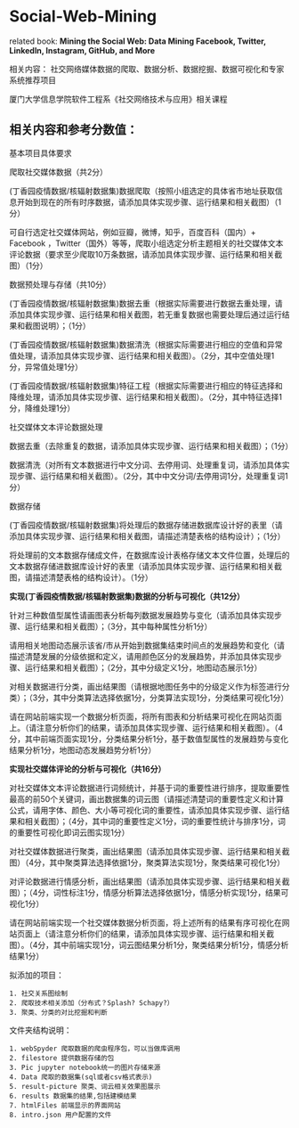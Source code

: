 # Social-Web-Mining

related book:  **Mining the Social Web: Data Mining Facebook, Twitter, LinkedIn, Instagram, GitHub, and More**

相关内容： 社交网络媒体数据的爬取、数据分析、数据挖掘、数据可视化和专家系统推荐项目

厦门大学信息学院软件工程系《社交网络技术与应用》相关课程

## 相关内容和参考分数值：

基本项目具体要求

爬取社交媒体数据（共2分）

(丁香园疫情数据/核辐射数据集)数据爬取（按照小组选定的具体省市地址获取信息开始到现在的所有时序数据，请添加具体实现步骤、运行结果和相关截图）（1分）

可自行选定社交媒体网站，例如豆瓣，微博，知乎，百度百科（国内）+ Facebook ，Twitter（国外）等等，爬取小组选定分析主题相关的社交媒体文本评论数据（要求至少爬取10万条数据，请添加具体实现步骤、运行结果和相关截图）（1分）

数据预处理与存储（共10分）

(丁香园疫情数据/核辐射数据集)数据去重（根据实际需要进行数据去重处理，请添加具体实现步骤、运行结果和相关截图，若无重复数据也需要处理后通过运行结果和截图说明）；（1分）

(丁香园疫情数据/核辐射数据集)数据清洗（根据实际需要进行相应的空值和异常值处理，请添加具体实现步骤、运行结果和相关截图）。（2分，其中空值处理1分，异常值处理1分）

(丁香园疫情数据/核辐射数据集)特征工程（根据实际需要进行相应的特征选择和降维处理，请添加具体实现步骤、运行结果和相关截图）。（2分，其中特征选择1分，降维处理1分）

社交媒体文本评论数据处理

数据去重（去除重复的数据，请添加具体实现步骤、运行结果和相关截图）；（1分）

数据清洗（对所有文本数据进行中文分词、去停用词、处理重复词，请添加具体实现步骤、运行结果和相关截图）。（2分，其中中文分词/去停用词1分，处理重复词1分）

数据存储

(丁香园疫情数据/核辐射数据集)将处理后的数据存储进数据库设计好的表里（请添加具体实现步骤、运行结果和相关截图，请描述清楚表格的结构设计）；（1分）

将处理前的文本数据存储成文件，在数据库设计表格存储文本文件位置，处理后的文本数据存储进数据库设计好的表里（请添加具体实现步骤、运行结果和相关截图，请描述清楚表格的结构设计）。（1分）

**实现(丁香园疫情数据/核辐射数据集)数据的分析与可视化（共12分）**

针对三种数值型属性请画图表分析每列数据发展趋势与变化（请添加具体实现步骤、运行结果和相关截图）；（3分，其中每种属性分析1分）

请用相关地图动态展示该省/市从开始到数据集结束时间点的发展趋势和变化（请描述清楚发展的分级依据和定义，请用颜色区分的发展趋势，并添加具体实现步骤、运行结果和相关截图）；（2分，其中分级定义1分，地图动态展示1分）

对相关数据进行分类，画出结果图（请根据地图任务中的分级定义作为标签进行分类）；（3分，其中分类算法选择依据1分，分类算法实现1分，分类结果可视化1分）

请在网站前端实现一个数据分析页面，将所有图表和分析结果可视化在网站页面上。（请注意分析你们的结果，请添加具体实现步骤、运行结果和相关截图）。（4分，其中前端页面实现1分，分类结果分析1分，基于数值型属性的发展趋势与变化结果分析1分，地图动态发展趋势分析1分）

**实现社交媒体评论的分析与可视化（共16分）**

对社交媒体文本评论数据进行词频统计，并基于词的重要性进行排序，提取重要性最高的前50个关键词，画出数据集的词云图（请描述清楚词的重要性定义和计算公式，请用字体、颜色、大小等可视化词的重要性，请添加具体实现步骤、运行结果和相关截图）；（4分，其中词的重要性定义1分，词的重要性统计与排序1分，词的重要性可视化即词云图实现1分）

对社交媒体数据进行聚类，画出结果图（请添加具体实现步骤、运行结果和相关截图）（4分，其中聚类算法选择依据1分，聚类算法实现1分，聚类结果可视化1分）

对评论数据进行情感分析，画出结果图（请添加具体实现步骤、运行结果和相关截图）；（4分，词性标注1分，情感分析算法选择依据1分，情感分析实现1分，结果可视化1分）

请在网站前端实现一个社交媒体数据分析页面，将上述所有的结果有序可视化在网站页面上（请注意分析你们的结果，请添加具体实现步骤、运行结果和相关截图）。（4分，其中前端实现1分，词云图结果分析1分，聚类结果分析1分，情感分析结果1分）

拟添加的项目：

    1. 社交关系图绘制
    2. 爬取技术相关添加（分布式？Splash? Schapy?）
    3. 聚类、分类的对比挖掘和判断

文件夹结构说明：

    1. webSpyder 爬取数据的爬虫程序包，可以当做库调用
    2. filestore 提供数据存储的包
    3. Pic jupyter notebook统一的图片存储来源
    4. Data 爬取的数据集(sql或者csv格式表示)
    5. result-picture 聚类、词云相关效果图展示
    6. results 数据集的结果,包括建模结果
    7. htmlFiles 前端显示的界面网站
    8. intro.json 用户配置的文件